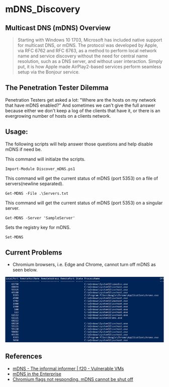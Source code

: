 # mDNS_Discovery

## Multicast DNS (mDNS) Overview

> Starting with Windows 10 1703, Microsoft has included native support for multicast DNS, or mDNS. The protocol was developed by Apple, via RFC 6762 and RFC 6763, as a method to perform local network name and service discovery without the need for central name resolution, such as a DNS server, and without user interaction. Simply put, it is how Apple made AirPlay2-based services perform seamless setup via the Bonjour service.

## The Penetration Tester Dilemma

Penetration Testers get asked a lot: "Where are the hosts on my network that have mDNS enabled?" And sometimes we can't give the full answer because either we don't keep a log of the clients that have it, or there is an evergrowing number of hosts on a clients network. 

## Usage:

The following scripts will help answer those questions and help disable mDNS if need be. 

This command will initialze the scripts.
```
Import-Module Discover_mDNS.ps1 
```
This command will get the current status of mDNS (port 5353) on a file of servers(newline separated).
```
Get-MDNS -File .\Servers.txt
```
This command will get the current status of mDNS (port 5353) on a singular server.
```
Get-MDNS -Server 'SampleServer'
```
Sets the registry key for mDNS.
```
Set-MDNS
```

## Current Problems

- Chromium browsers, i.e. Edge and Chrome, cannot turn off mDNS as seen below.

![Chrome MDNS](https://github.com/stevesec/mDNS_Discovery/blob/main/Chrome_mDNS.PNG)

## References

- [mDNS - The informal informer | f20 - Vulnerable VMs](https://f20.be/blog/mdns)
- [mDNS in the Enterprise](https://techcommunity.microsoft.com/t5/networking-blog/mdns-in-the-enterprise/ba-p/3275777)
- [Chromium flags not responding. mDNS cannot be shut off](https://bugs.chromium.org/p/chromium/issues/detail?id=859359)



